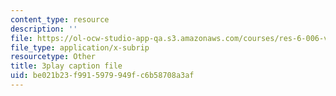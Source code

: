 ```yaml
---
content_type: resource
description: ''
file: https://ol-ocw-studio-app-qa.s3.amazonaws.com/courses/res-6-006-video-demonstrations-in-lasers-and-optics-spring-2008/be021b23f9915979949fc6b58708a3af_PgW7qaOZD0U.vtt
file_type: application/x-subrip
resourcetype: Other
title: 3play caption file
uid: be021b23-f991-5979-949f-c6b58708a3af
---
```

